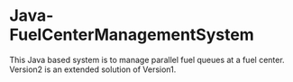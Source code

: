 # Java-FuelCenterManagementSystem
This Java based system is to manage parallel fuel queues at a fuel center. Version2 is an extended solution of Version1. 
